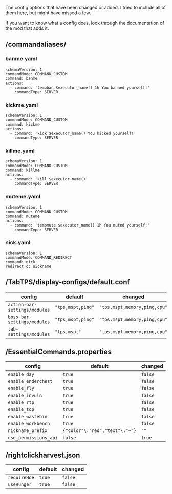 The config options that have been changed or added. I tried to include all of them here, but might have missed a few.

If you want to know what a config does, look through the documentation of the mod that adds it.

## /commandaliases/

### banme.yaml

```
schemaVersion: 1
commandMode: COMMAND_CUSTOM
command: banme
actions:
  - command: 'tempban $executor_name() 1h You banned yourself!'
    commandType: SERVER
```

### kickme.yaml

```
schemaVersion: 1
commandMode: COMMAND_CUSTOM
command: kickme
actions:
  - command: 'kick $executor_name() You kicked yourself!'
    commandType: SERVER
```

### killme.yaml

```
schemaVersion: 1
commandMode: COMMAND_CUSTOM
command: killme
actions:
  - command: 'kill $executor_name()'
    commandType: SERVER
```

### muteme.yaml

```
schemaVersion: 1
commandMode: COMMAND_CUSTOM
command: muteme
actions:
  - command: 'tempmute $executor_name() 1h You muted yourself!'
    commandType: SERVER
```

### nick.yaml

```
schemaVersion: 1
commandMode: COMMAND_REDIRECT
command: nick
redirectTo: nickname
```

## /TabTPS/display-configs/default.conf

| config | default | changed |
| --- | --- | --- |
| `action-bar-settings/modules` | `"tps,mspt,ping"` | `"tps,mspt,memory,ping,cpu"` |
| `boss-bar-settings/modules` | `"tps,mspt,ping"` | `"tps,mspt,memory,ping,cpu"` |
| `tab-settings/modules` | `"tps,mspt"` | `"tps,mspt,memory,ping,cpu"` |

## /EssentialCommands.properties

| config | default | changed |
| --- | --- | --- |
| `enable_day` | `true` | `false` |
| `enable_enderchest` | `true` | `false` |
| `enable_fly` | `true` | `false` |
| `enable_invuln` | `true` | `false` |
| `enable_rtp` | `true` | `false` |
| `enable_top` | `true` | `false` |
| `enable_wastebin` | `true` | `false` |
| `enable_workbench` | `true` | `false` |
| `nickname_prefix` | `{"color"\:"red","text"\:"~"}` | `""` |
| `use_permissions_api` | `false` | `true` |

## /rightclickharvest.json

| config | default | changed |
| --- | --- | --- |
| `requireHoe` | `true` | `false` |
| `useHunger` | `true` | `false` |
